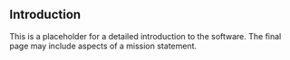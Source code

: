 ## Introduction

This is a placeholder for a detailed introduction to the software.
The final page may include aspects of a mission statement.

